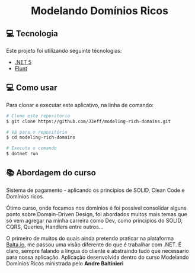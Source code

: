 <h1 align="center"> Modelando Domínios Ricos </h1>

<h2>💻 Tecnologia </h2>

Este projeto foi utilizando seguinte técnologias: 
<ul>
  <li> <a href="https://docs.microsoft.com/pt-br/dotnet/core/dotnet-five"> .NET 5</a> </li>    
  <li> <a href="https://github.com/andrebaltieri/Flunt/wiki"> Flunt </a> </li>
</ul>

<h2> 💻 Como usar </h2>
<p>Para clonar e executar este aplicativo, na linha de comando:</p>

```bash
# Clone este repositório 
$ git clone https://github.com/J3eff/modeling-rich-domains.git

# Vá para o repositório
$ cd modeling-rich-domains

# Executa o comando
$ dotnet run
```

<h2> 📚 Abordagem do curso </h2>
<p> Sistema de pagamento - aplicando os princípios de SOLID, Clean Code e Domínios ricos. </p>

Ótimo curso, onde focamos nos domínios é foi possível consolidar alguns ponto sobre Domain-Driven Design, foi abordados muitos mais temas que só vem agregar na minha carreira como Dev, como princípios do SOLID, CQRS, Queries, Handlers entre outros...

O primeiro de muitos do quais ainda pretendo praticar na plataforma <a href="https://balta.io/">Balta.io</a>, me passou uma visão diferente do que é trabalhar com .NET.
É claro, sempre falando a lingua do cliente e abstraindo tudo que necessario para nossa aplicação.
Aplicação desenvolvida dentro do curso Modelando Domínios Ricos ministrada pelo <strong> Andre Baltinieri </strong>

